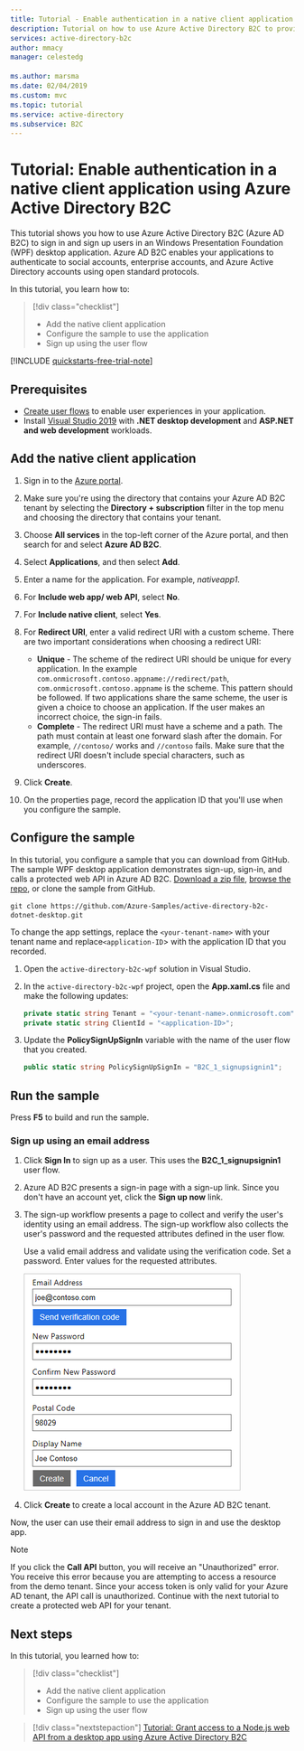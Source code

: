 ```yaml
---
title: Tutorial - Enable authentication in a native client application - Azure Active Directory B2C | Microsoft Docs
description: Tutorial on how to use Azure Active Directory B2C to provide user login for a .NET desktop application.
services: active-directory-b2c
author: mmacy
manager: celestedg

ms.author: marsma
ms.date: 02/04/2019
ms.custom: mvc
ms.topic: tutorial
ms.service: active-directory
ms.subservice: B2C
---
```


# Tutorial: Enable authentication in a native client application using Azure Active Directory B2C

This tutorial shows you how to use Azure Active Directory B2C (Azure AD B2C) to sign in and sign up users in an Windows Presentation Foundation (WPF) desktop application. Azure AD B2C enables your applications to authenticate to social accounts, enterprise accounts, and Azure Active Directory accounts using open standard protocols.

In this tutorial, you learn how to:

> [!div class="checklist"]
> * Add the native client application
> * Configure the sample to use the application
> * Sign up using the user flow

[!INCLUDE [quickstarts-free-trial-note](../../includes/quickstarts-free-trial-note.md)]

## Prerequisites

- [Create user flows](tutorial-create-user-flows.md) to enable user experiences in your application.
- Install [Visual Studio 2019](https://www.visualstudio.com/downloads/) with **.NET desktop development** and **ASP.NET and web development** workloads.

## Add the native client application

1. Sign in to the [Azure portal](https://portal.azure.com).
2. Make sure you're using the directory that contains your Azure AD B2C tenant by selecting the **Directory + subscription** filter in the top menu and choosing the directory that contains your tenant.
3. Choose **All services** in the top-left corner of the Azure portal, and then search for and select **Azure AD B2C**.
4. Select **Applications**, and then select **Add**.
5. Enter a name for the application. For example, *nativeapp1*.
6. For **Include web app/ web API**, select **No**.
7. For **Include native client**, select **Yes**.
8. For **Redirect URI**, enter a valid redirect URI with a custom scheme. There are two important considerations when choosing a redirect URI:

    - **Unique** - The scheme of the redirect URI should be unique for every application. In the example `com.onmicrosoft.contoso.appname://redirect/path`, `com.onmicrosoft.contoso.appname` is the scheme. This pattern should be followed. If two applications share the same scheme, the user is given a choice to choose an application. If the user makes an incorrect choice, the sign-in fails.
    - **Complete** - The redirect URI must have a scheme and a path. The path must contain at least one forward slash after the domain. For example, `//contoso/` works and `//contoso` fails. Make sure that the redirect URI doesn't include special characters, such as underscores.

9. Click **Create**.
10. On the properties page, record the application ID that you'll use when you configure the sample.

## Configure the sample

In this tutorial, you configure a sample that you can download from GitHub. The sample WPF desktop application demonstrates sign-up, sign-in, and calls a protected web API in Azure AD B2C. [Download a zip file](https://github.com/Azure-Samples/active-directory-b2c-dotnet-desktop/archive/master.zip), [browse the repo](https://github.com/Azure-Samples/active-directory-b2c-dotnet-desktop), or clone the sample from GitHub.

```
git clone https://github.com/Azure-Samples/active-directory-b2c-dotnet-desktop.git
```

To change the app settings, replace the `<your-tenant-name>` with your tenant name and replace`<application-ID`> with the application ID that you recorded.

1. Open the `active-directory-b2c-wpf` solution in Visual Studio.
2. In the `active-directory-b2c-wpf` project, open the **App.xaml.cs** file and make the following updates:

    ```csharp
    private static string Tenant = "<your-tenant-name>.onmicrosoft.com";
    private static string ClientId = "<application-ID>";
    ```

3. Update the **PolicySignUpSignIn** variable with the name of the user flow that you created.

    ```csharp
    public static string PolicySignUpSignIn = "B2C_1_signupsignin1";
    ```

## Run the sample

Press **F5** to build and run the sample.

### Sign up using an email address

1. Click **Sign In** to sign up as a user. This uses the **B2C_1_signupsignin1** user flow.
2. Azure AD B2C presents a sign-in page with a sign-up link. Since you don't have an account yet, click the **Sign up now** link.
3. The sign-up workflow presents a page to collect and verify the user's identity using an email address. The sign-up workflow also collects the user's password and the requested attributes defined in the user flow.

    Use a valid email address and validate using the verification code. Set a password. Enter values for the requested attributes.

    ![Sign-up page shown as part of sign-in/sign-up workflow](media/active-directory-b2c-tutorials-desktop-app/sign-up-workflow.PNG)

4. Click **Create** to create a local account in the Azure AD B2C tenant.

Now, the user can use their email address to sign in and use the desktop app.

> [!NOTE]
> If you click the **Call API** button, you will receive an "Unauthorized" error. You receive this error because you are attempting to access a resource from the demo tenant. Since your access token is only valid for your Azure AD tenant, the API call is unauthorized. Continue with the next tutorial to create a protected web API for your tenant.

## Next steps

In this tutorial, you learned how to:

> [!div class="checklist"]
> * Add the native client application
> * Configure the sample to use the application
> * Sign up using the user flow

> [!div class="nextstepaction"]
> [Tutorial: Grant access to a Node.js web API from a desktop app using Azure Active Directory B2C](active-directory-b2c-tutorials-spa-webapi.md)
